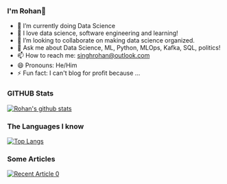 ### I'm Rohan👋


- 🔭 I’m currently doing Data Science
- 🌱 I love data science, software engineering and learning!
- 👯 I’m looking to collaborate on making data science organized. 
- 💬 Ask me about Data Science, ML, Python, MLOps, Kafka, SQL, politics!
- 📫 How to reach me: singhrohan@outlook.com
- 😄 Pronouns: He/Him
- ⚡ Fun fact: I can't blog for profit because ...


### GITHUB Stats

[![Rohan's github stats](https://github-readme-stats.vercel.app/api?username=ygivenx&count_private=true&show_icons=true&theme=radical&hide_rank=false)](https://github.com/anuraghazra/github-readme-stats)

### The Languages I know

[![Top Langs](https://github-readme-stats.vercel.app/api/top-langs/?username=ygivenx)](https://github.com/ygivenx/github-readme-stats)


### Some Articles
<a target="_blank" href="https://github-readme-medium-recent-article.vercel.app/medium/@ygivenx/0"><img src="https://github-readme-medium-recent-article.vercel.app/medium/@ygivenx/0" alt="Recent Article 0">
